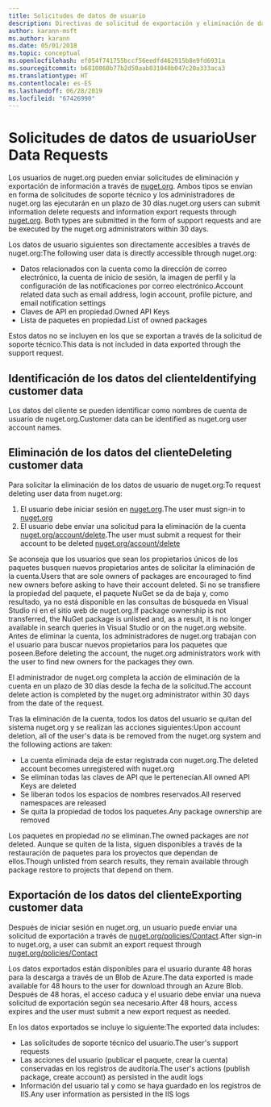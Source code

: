 ```yaml
---
title: Solicitudes de datos de usuario
description: Directivas de solicitud de exportación y eliminación de datos de usuario
author: karann-msft
ms.author: karann
ms.date: 05/01/2018
ms.topic: conceptual
ms.openlocfilehash: ef054f741755bccf56eedfd462915b8e9fd6931a
ms.sourcegitcommit: b6810860b77b2d50aab031040b047c20a333aca3
ms.translationtype: HT
ms.contentlocale: es-ES
ms.lasthandoff: 06/28/2019
ms.locfileid: "67426990"
---
```

# <a name="user-data-requests"></a><span data-ttu-id="82cea-103">Solicitudes de datos de usuario</span><span class="sxs-lookup"><span data-stu-id="82cea-103">User Data Requests</span></span>

<span data-ttu-id="82cea-104">Los usuarios de nuget.org pueden enviar solicitudes de eliminación y exportación de información a través de [nuget.org](https://www.nuget.org). Ambos tipos se envían en forma de solicitudes de soporte técnico y los administradores de nuget.org las ejecutarán en un plazo de 30 días.</span><span class="sxs-lookup"><span data-stu-id="82cea-104">nuget.org users can submit information delete requests and information export requests through [nuget.org](https://www.nuget.org). Both types are submitted in the form of support requests and are be executed by the nuget.org administrators within 30 days.</span></span>

<span data-ttu-id="82cea-105">Los datos de usuario siguientes son directamente accesibles a través de nuget.org:</span><span class="sxs-lookup"><span data-stu-id="82cea-105">The following user data is directly accessible through nuget.org:</span></span>

* <span data-ttu-id="82cea-106">Datos relacionados con la cuenta como la dirección de correo electrónico, la cuenta de inicio de sesión, la imagen de perfil y la configuración de las notificaciones por correo electrónico.</span><span class="sxs-lookup"><span data-stu-id="82cea-106">Account related data such as email address, login account, profile picture, and email notification settings</span></span>
* <span data-ttu-id="82cea-107">Claves de API en propiedad.</span><span class="sxs-lookup"><span data-stu-id="82cea-107">Owned API Keys</span></span>
* <span data-ttu-id="82cea-108">Lista de paquetes en propiedad.</span><span class="sxs-lookup"><span data-stu-id="82cea-108">List of owned packages</span></span>

<span data-ttu-id="82cea-109">Estos datos no se incluyen en los que se exportan a través de la solicitud de soporte técnico.</span><span class="sxs-lookup"><span data-stu-id="82cea-109">This data is not included in data exported through the support request.</span></span>

## <a name="identifying-customer-data"></a><span data-ttu-id="82cea-110">Identificación de los datos del cliente</span><span class="sxs-lookup"><span data-stu-id="82cea-110">Identifying customer data</span></span>

<span data-ttu-id="82cea-111">Los datos del cliente se pueden identificar como nombres de cuenta de usuario de nuget.org.</span><span class="sxs-lookup"><span data-stu-id="82cea-111">Customer data can be identified as nuget.org user account names.</span></span>

## <a name="deleting-customer-data"></a><span data-ttu-id="82cea-112">Eliminación de los datos del cliente</span><span class="sxs-lookup"><span data-stu-id="82cea-112">Deleting customer data</span></span>

<span data-ttu-id="82cea-113">Para solicitar la eliminación de los datos de usuario de nuget.org:</span><span class="sxs-lookup"><span data-stu-id="82cea-113">To request deleting user data from nuget.org:</span></span>

1. <span data-ttu-id="82cea-114">El usuario debe iniciar sesión en [nuget.org](https://www.nuget.org).</span><span class="sxs-lookup"><span data-stu-id="82cea-114">The user must sign-in to [nuget.org](https://www.nuget.org)</span></span>
1. <span data-ttu-id="82cea-115">El usuario debe enviar una solicitud para la eliminación de la cuenta [nuget.org/account/delete](https://www.nuget.org/account/delete).</span><span class="sxs-lookup"><span data-stu-id="82cea-115">The user must submit a request for their account to be deleted [nuget.org/account/delete](https://www.nuget.org/account/delete)</span></span>

<span data-ttu-id="82cea-116">Se aconseja que los usuarios que sean los propietarios únicos de los paquetes busquen nuevos propietarios antes de solicitar la eliminación de la cuenta.</span><span class="sxs-lookup"><span data-stu-id="82cea-116">Users that are sole owners of packages are encouraged to find new owners before asking to have their account deleted.</span></span> <span data-ttu-id="82cea-117">Si no se transfiere la propiedad del paquete, el paquete NuGet se da de baja y, como resultado, ya no está disponible en las consultas de búsqueda en Visual Studio ni en el sitio web de nuget.org.</span><span class="sxs-lookup"><span data-stu-id="82cea-117">If package ownership is not transferred, the NuGet package is unlisted and, as a result, it is no longer available in search queries in Visual Studio or on the nuget.org website.</span></span> <span data-ttu-id="82cea-118">Antes de eliminar la cuenta, los administradores de nuget.org trabajan con el usuario para buscar nuevos propietarios para los paquetes que poseen.</span><span class="sxs-lookup"><span data-stu-id="82cea-118">Before deleting the account, the nuget.org administrators work with the user to find new owners for the packages they own.</span></span>

<span data-ttu-id="82cea-119">El administrador de nuget.org completa la acción de eliminación de la cuenta en un plazo de 30 días desde la fecha de la solicitud.</span><span class="sxs-lookup"><span data-stu-id="82cea-119">The account delete action is completed by the nuget.org administrator within 30 days from the date of the request.</span></span>

<span data-ttu-id="82cea-120">Tras la eliminación de la cuenta, todos los datos del usuario se quitan del sistema nuget.org y se realizan las acciones siguientes:</span><span class="sxs-lookup"><span data-stu-id="82cea-120">Upon account deletion, all of the user's data is be removed from the nuget.org system and the following actions are taken:</span></span>

* <span data-ttu-id="82cea-121">La cuenta eliminada deja de estar registrada con nuget.org.</span><span class="sxs-lookup"><span data-stu-id="82cea-121">The deleted account becomes unregistered with nuget.org</span></span>
* <span data-ttu-id="82cea-122">Se eliminan todas las claves de API que le pertenecían.</span><span class="sxs-lookup"><span data-stu-id="82cea-122">All owned API Keys are deleted</span></span>
* <span data-ttu-id="82cea-123">Se liberan todos los espacios de nombres reservados.</span><span class="sxs-lookup"><span data-stu-id="82cea-123">All reserved namespaces are released</span></span>
* <span data-ttu-id="82cea-124">Se quita la propiedad de todos los paquetes.</span><span class="sxs-lookup"><span data-stu-id="82cea-124">Any package ownership are removed</span></span>

<span data-ttu-id="82cea-125">Los paquetes en propiedad *no* se eliminan.</span><span class="sxs-lookup"><span data-stu-id="82cea-125">The owned packages are *not* deleted.</span></span> <span data-ttu-id="82cea-126">Aunque se quiten de la lista, siguen disponibles a través de la restauración de paquetes para los proyectos que dependan de ellos.</span><span class="sxs-lookup"><span data-stu-id="82cea-126">Though unlisted from search results, they remain available through package restore to projects that depend on them.</span></span>

## <a name="exporting-customer-data"></a><span data-ttu-id="82cea-127">Exportación de los datos del cliente</span><span class="sxs-lookup"><span data-stu-id="82cea-127">Exporting customer data</span></span>

<span data-ttu-id="82cea-128">Después de iniciar sesión en nuget.org, un usuario puede enviar una solicitud de exportación a través de [nuget.org/policies/Contact](https://www.nuget.org/policies/Contact).</span><span class="sxs-lookup"><span data-stu-id="82cea-128">After sign-in to nuget.org, a user can submit an export request through [nuget.org/policies/Contact](https://www.nuget.org/policies/Contact)</span></span>

<span data-ttu-id="82cea-129">Los datos exportados están disponibles para el usuario durante 48 horas para la descarga a través de un Blob de Azure.</span><span class="sxs-lookup"><span data-stu-id="82cea-129">The data exported is made available for 48 hours to the user for download through an Azure Blob.</span></span> <span data-ttu-id="82cea-130">Después de 48 horas, el acceso caduca y el usuario debe enviar una nueva solicitud de exportación según sea necesario.</span><span class="sxs-lookup"><span data-stu-id="82cea-130">After 48 hours, access expires and the user must submit a new export request as needed.</span></span>

<span data-ttu-id="82cea-131">En los datos exportados se incluye lo siguiente:</span><span class="sxs-lookup"><span data-stu-id="82cea-131">The exported data includes:</span></span>

* <span data-ttu-id="82cea-132">Las solicitudes de soporte técnico del usuario.</span><span class="sxs-lookup"><span data-stu-id="82cea-132">The user's support requests</span></span>
* <span data-ttu-id="82cea-133">Las acciones del usuario (publicar el paquete, crear la cuenta) conservadas en los registros de auditoría.</span><span class="sxs-lookup"><span data-stu-id="82cea-133">The user's actions (publish package, create account) as persisted in the audit logs</span></span>
* <span data-ttu-id="82cea-134">Información del usuario tal y como se haya guardado en los registros de IIS.</span><span class="sxs-lookup"><span data-stu-id="82cea-134">Any user information as persisted in the IIS logs</span></span>
